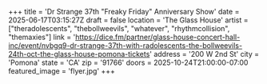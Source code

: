 +++
title = 'Dr Strange 37th "Freaky Friday" Anniversary Show'
date = 2025-06-17T03:15:27Z
draft = false
location = 'The Glass House'
artist = ["theradolescents", "thebollweevils", "whatever", "rhythmcollision", "themaxies"]
link = 'https://dice.fm/partner/glass-house-concert-hall-inc/event/nvbgq9-dr-strange-37th-with-radolescents-the-bollweevils-24th-oct-the-glass-house-pomona-tickets'
address = '200 W 2nd St'
city = 'Pomona'
state = 'CA'
zip = '91766'
doors = 2025-10-24T21:00:00-07:00
featured_image = 'flyer.jpg'
+++
